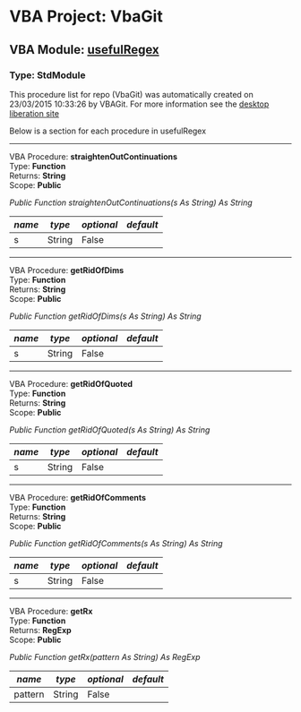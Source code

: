 # VBA Project: **VbaGit**
## VBA Module: **[usefulRegex](/libraries/usefulRegex.vba "source is here")**
### Type: StdModule  

This procedure list for repo (VbaGit) was automatically created on 23/03/2015 10:33:26 by VBAGit.
For more information see the [desktop liberation site](http://ramblings.mcpher.com/Home/excelquirks/drivesdk/gettinggithubready "desktop liberation")

Below is a section for each procedure in usefulRegex

---
VBA Procedure: **straightenOutContinuations**  
Type: **Function**  
Returns: **String**  
Scope: **Public**  

*Public Function straightenOutContinuations(s As String) As String*  

*name*|*type*|*optional*|*default*
---|---|---|---
s|String|False|


---
VBA Procedure: **getRidOfDims**  
Type: **Function**  
Returns: **String**  
Scope: **Public**  

*Public Function getRidOfDims(s As String) As String*  

*name*|*type*|*optional*|*default*
---|---|---|---
s|String|False|


---
VBA Procedure: **getRidOfQuoted**  
Type: **Function**  
Returns: **String**  
Scope: **Public**  

*Public Function getRidOfQuoted(s As String) As String*  

*name*|*type*|*optional*|*default*
---|---|---|---
s|String|False|


---
VBA Procedure: **getRidOfComments**  
Type: **Function**  
Returns: **String**  
Scope: **Public**  

*Public Function getRidOfComments(s As String) As String*  

*name*|*type*|*optional*|*default*
---|---|---|---
s|String|False|


---
VBA Procedure: **getRx**  
Type: **Function**  
Returns: **RegExp**  
Scope: **Public**  

*Public Function getRx(pattern As String) As RegExp*  

*name*|*type*|*optional*|*default*
---|---|---|---
pattern|String|False|

